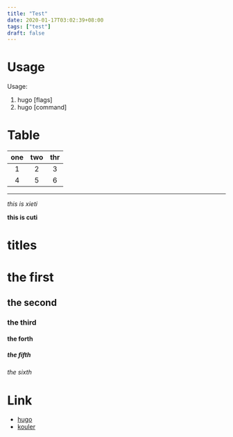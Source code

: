 ```yaml
---
title: "Test"
date: 2020-01-17T03:02:39+08:00
tags: ["test"]
draft: false
---
```

# Usage
Usage:
1. hugo [flags]
2. hugo [command]

# Table
one|two|thr
:-:|:-:|:-:
1|2|3
4|5|6

---

*this is xieti*

**this is cuti**

# titles
# the first
## the second
### the third
#### the forth
##### the fifth
###### the sixth

# Link
- [hugo](gohugo.io)
- [kouler](kouler.com)
